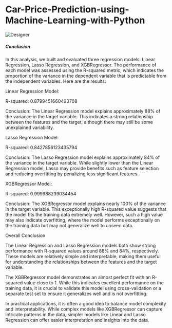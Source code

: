 # Car-Price-Prediction-using-Machine-Learning-with-Python

![Designer](https://github.com/Sugandaram/Car-Price-Prediction-using-Machine-Learning-with-Python/assets/113656218/f26b6423-6f80-4ec2-b18d-c97b6c86838b)


##### Conclusion

In this analysis, we built and evaluated three regression models: Linear Regression, Lasso Regression, and XGBRegressor. The performance of each model was assessed using the R-squared metric, which indicates the proportion of the variance in the dependent variable that is predictable from the independent variables. Here are the results:

Linear Regression Model:

R-squared: 0.8799451660493708

Conclusion: The Linear Regression model explains approximately 88% of the variance in the target variable. This indicates a strong relationship between the features and the target, although there may still be some unexplained variability.

Lasso Regression Model:

R-squared: 0.8427856123435794

Conclusion: The Lasso Regression model explains approximately 84% of the variance in the target variable. While slightly lower than the Linear Regression model, Lasso may provide benefits such as feature selection and reducing overfitting by penalizing less significant features.

XGBRegressor Model:

R-squared: 0.999988239034454

Conclusion: The XGBRegressor model explains nearly 100% of the variance in the target variable. This exceptionally high R-squared value suggests that the model fits the training data extremely well. However, such a high value may also indicate overfitting, where the model performs exceptionally on the training data but may not generalize well to unseen data.

Overall Conclusion

The Linear Regression and Lasso Regression models both show strong performance with R-squared values around 88% and 84%, respectively. These models are relatively simple and interpretable, making them useful for understanding the relationships between the features and the target variable.

The XGBRegressor model demonstrates an almost perfect fit with an R-squared value close to 1. While this indicates excellent performance on the training data, it is crucial to validate this model using cross-validation or a separate test set to ensure it generalizes well and is not overfitting.

In practical applications, it is often a good idea to balance model complexity and interpretability. While complex models like XGBRegressor can capture intricate patterns in the data, simpler models like Linear and Lasso Regression can offer easier interpretation and insights into the data.
